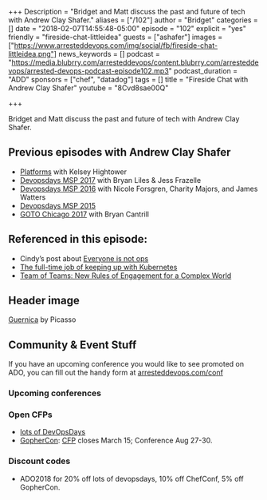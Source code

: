 +++
Description = "Bridget and Matt discuss the past and future of tech with Andrew Clay Shafer."
aliases = ["/102"]
author = "Bridget"
categories = []
date = "2018-02-07T14:55:48-05:00"
episode = "102"
explicit = "yes"
friendly = "fireside-chat-littleidea"
guests = ["ashafer"]
images = ["https://www.arresteddevops.com/img/social/fb/fireside-chat-littleidea.png"]
news_keywords = []
podcast = "https://media.blubrry.com/arresteddevops/content.blubrry.com/arresteddevops/arrested-devops-podcast-episode102.mp3"
podcast_duration = "ADD"
sponsors = ["chef", "datadog"]
tags = []
title = "Fireside Chat with Andrew Clay Shafer"
youtube = "8Cvd8sae00Q"

+++

Bridget and Matt discuss the past and future of tech with Andrew Clay Shafer.

## Previous episodes with Andrew Clay Shafer
- [Platforms](https://www.arresteddevops.com/platforms/) with Kelsey Hightower
- [Devopsdays MSP 2017](https://arresteddevops.com/devopsdays-minneapolis-2017) with Bryan Liles & Jess Frazelle
- [Devopsdays MSP 2016](https://arresteddevops.com/devopsdays-minneapolis-2016) with Nicole Forsgren, Charity Majors, and James Watters
- [Devopsdays MSP 2015](https://arresteddevops.com/eating-sushi-with-andrew-clay-shafer)
- [GOTO Chicago 2017](https://arresteddevops.com/yelling-at-cloud) with Bryan Cantrill


## Referenced in this episode:

- Cindy’s post about [Everyone is not ops](https://medium.com/@copyconstruct/the-death-of-ops-is-greatly-exaggerated-ff3bd4a67f24)
- [The full-time job of keeping up with Kubernetes](https://gravitational.com/blog/kubernetes-release-cycle/)
- [Team of Teams: New Rules of Engagement for a Complex World](https://www.amazon.com/dp/B00KWG9OF4/)

## Header image

[Guernica](https://en.wikipedia.org/wiki/Guernica_(Picasso)) by Picasso

## Community & Event Stuff

If you have an upcoming conference you would like to see promoted on ADO, you can fill out the handy form at [arresteddevops.com/conf](https://arresteddevops.com/conf)

### Upcoming conferences

### Open CFPs

- [lots of DevOpsDays](https://devopsdays.org/speaking)
- [GopherCon](https://www.gophercon.com/): [CFP](https://www.papercall.io/gophercon2018) closes March 15; Conference Aug 27-30.

### Discount codes
- ADO2018 for 20% off lots of devopsdays, 10% off ChefConf, 5% off GopherCon.



